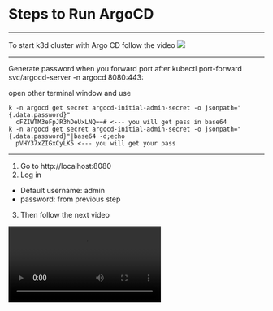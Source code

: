 # Steps to Run ArgoCD

---

To start k3d cluster with Argo CD follow the video
![](argocd.gif)

---

Generate password when you forward port after kubectl port-forward svc/argocd-server -n argocd 8080:443:

open other terminal window and use

```
k -n argocd get secret argocd-initial-admin-secret -o jsonpath="{.data.password}"
  cFZIWTM3eFpJR3hDeUxLNQ==# <--- you will get pass in base64
k -n argocd get secret argocd-initial-admin-secret -o jsonpath="{.data.password}"|base64 -d;echo
  pVHY37xZIGxCyLK5 <--- you will get your pass
```

---

1. Go to http://localhost:8080
2. Log in

- Default username: admin
- password: from previous step

3. Then follow the next video

![](./doc/argocd-gui.mp4)
